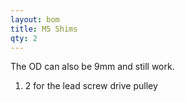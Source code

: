 ```yaml
---
layout: bom
title: M5 Shims
qty: 2
---
```


The OD can also be 9mm and still work. 

1. 2 for the lead screw drive pulley